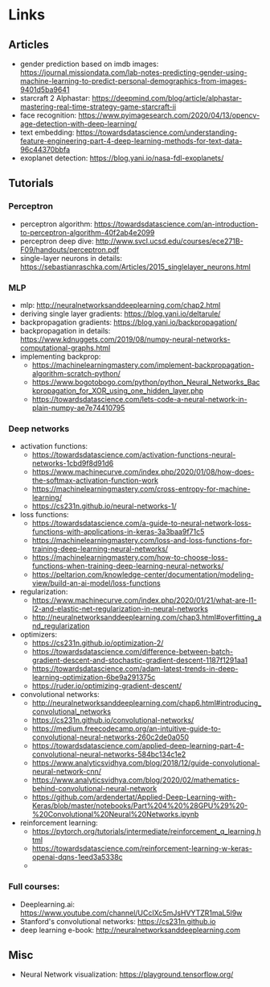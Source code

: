 # Links

## Articles

- gender prediction based on imdb images: https://journal.missiondata.com/lab-notes-predicting-gender-using-machine-learning-to-predict-personal-demographics-from-images-9401d5ba9641
- starcraft 2 Alphastar: https://deepmind.com/blog/article/alphastar-mastering-real-time-strategy-game-starcraft-ii
- face recognition: https://www.pyimagesearch.com/2020/04/13/opencv-age-detection-with-deep-learning/
- text embedding: https://towardsdatascience.com/understanding-feature-engineering-part-4-deep-learning-methods-for-text-data-96c44370bbfa
- exoplanet detection: https://blog.yani.io/nasa-fdl-exoplanets/

## Tutorials

### Perceptron
- perceptron algorithm: https://towardsdatascience.com/an-introduction-to-perceptron-algorithm-40f2ab4e2099
- perceptron deep dive: http://www.svcl.ucsd.edu/courses/ece271B-F09/handouts/perceptron.pdf
- single-layer neurons in details: https://sebastianraschka.com/Articles/2015_singlelayer_neurons.html

### MLP
- mlp: http://neuralnetworksanddeeplearning.com/chap2.html
- deriving single layer gradients: https://blog.yani.io/deltarule/
- backpropagation gradients: https://blog.yani.io/backpropagation/
- backpropagation in details: https://www.kdnuggets.com/2019/08/numpy-neural-networks-computational-graphs.html
- implementing backprop:
    - https://machinelearningmastery.com/implement-backpropagation-algorithm-scratch-python/
    - https://www.bogotobogo.com/python/python_Neural_Networks_Backpropagation_for_XOR_using_one_hidden_layer.php
    - https://towardsdatascience.com/lets-code-a-neural-network-in-plain-numpy-ae7e74410795

### Deep networks
- activation functions:
    - https://towardsdatascience.com/activation-functions-neural-networks-1cbd9f8d91d6
    - https://www.machinecurve.com/index.php/2020/01/08/how-does-the-softmax-activation-function-work
    - https://machinelearningmastery.com/cross-entropy-for-machine-learning/
    - https://cs231n.github.io/neural-networks-1/
- loss functions: 
    - https://towardsdatascience.com/a-guide-to-neural-network-loss-functions-with-applications-in-keras-3a3baa9f71c5
    - https://machinelearningmastery.com/loss-and-loss-functions-for-training-deep-learning-neural-networks/
    - https://machinelearningmastery.com/how-to-choose-loss-functions-when-training-deep-learning-neural-networks/
    - https://peltarion.com/knowledge-center/documentation/modeling-view/build-an-ai-model/loss-functions
- regularization:
    - https://www.machinecurve.com/index.php/2020/01/21/what-are-l1-l2-and-elastic-net-regularization-in-neural-networks
    - http://neuralnetworksanddeeplearning.com/chap3.html#overfitting_and_regularization
- optimizers:
    - https://cs231n.github.io/optimization-2/
    - https://towardsdatascience.com/difference-between-batch-gradient-descent-and-stochastic-gradient-descent-1187f1291aa1
    - https://towardsdatascience.com/adam-latest-trends-in-deep-learning-optimization-6be9a291375c
    - https://ruder.io/optimizing-gradient-descent/
- convolutional networks:
    - http://neuralnetworksanddeeplearning.com/chap6.html#introducing_convolutional_networks
    - https://cs231n.github.io/convolutional-networks/
    - https://medium.freecodecamp.org/an-intuitive-guide-to-convolutional-neural-networks-260c2de0a050
    - https://towardsdatascience.com/applied-deep-learning-part-4-convolutional-neural-networks-584bc134c1e2
    - https://www.analyticsvidhya.com/blog/2018/12/guide-convolutional-neural-network-cnn/
    - https://www.analyticsvidhya.com/blog/2020/02/mathematics-behind-convolutional-neural-network
    - https://github.com/ardendertat/Applied-Deep-Learning-with-Keras/blob/master/notebooks/Part%204%20%28GPU%29%20-%20Convolutional%20Neural%20Networks.ipynb
- reinforcement learning:
    - https://pytorch.org/tutorials/intermediate/reinforcement_q_learning.html
    - https://towardsdatascience.com/reinforcement-learning-w-keras-openai-dqns-1eed3a5338c
    - 

### Full courses:
- Deeplearning.ai: https://www.youtube.com/channel/UCcIXc5mJsHVYTZR1maL5l9w
- Stanford's convolutional networks: https://cs231n.github.io
- deep learning e-book: http://neuralnetworksanddeeplearning.com

## Misc
- Neural Network visualization: https://playground.tensorflow.org/